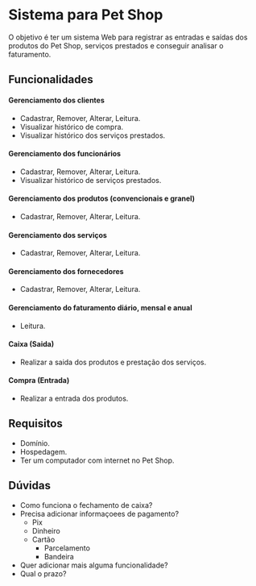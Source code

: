 # Sistema para Pet Shop

O objetivo é ter um sistema Web para registrar as entradas e saídas dos produtos do Pet Shop, serviços prestados e conseguir analisar o faturamento.

## Funcionalidades

#### Gerenciamento dos clientes
- Cadastrar, Remover, Alterar, Leitura.
- Visualizar histórico de compra.
- Visualizar histórico dos serviços prestados.

#### Gerenciamento dos funcionários
- Cadastrar, Remover, Alterar, Leitura.
- Visualizar histórico de serviços prestados.

#### Gerenciamento dos produtos (convencionais e granel)
- Cadastrar, Remover, Alterar, Leitura.

#### Gerenciamento dos serviços
- Cadastrar, Remover, Alterar, Leitura.

#### Gerenciamento dos fornecedores
- Cadastrar, Remover, Alterar, Leitura.

#### Gerenciamento do faturamento diário, mensal e anual
- Leitura.

#### Caixa (Saida)
- Realizar a saida dos produtos e prestação dos serviços.

#### Compra (Entrada)
- Realizar a entrada dos produtos.


## Requisitos
- Domínio.
- Hospedagem.
- Ter um computador com internet no Pet Shop.


## Dúvidas
- Como funciona o fechamento de caixa?
- Precisa adicionar informaçoees de pagamento?
    - Pix
    - Dinheiro
    - Cartão
        - Parcelamento
        - Bandeira
- Quer adicionar mais alguma funcionalidade?
- Qual o prazo?

